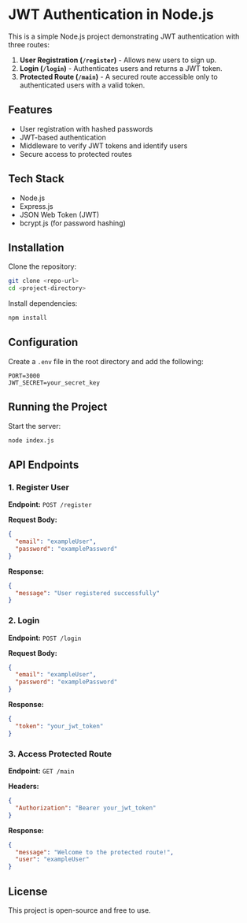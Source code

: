 # JWT Authentication in Node.js

This is a simple Node.js project demonstrating JWT authentication with three routes:

1. **User Registration (`/register`)** - Allows new users to sign up.
2. **Login (`/login`)** - Authenticates users and returns a JWT token.
3. **Protected Route (`/main`)** - A secured route accessible only to authenticated users with a valid token.

## Features

- User registration with hashed passwords
- JWT-based authentication
- Middleware to verify JWT tokens and identify users
- Secure access to protected routes

## Tech Stack

- Node.js
- Express.js
- JSON Web Token (JWT)
- bcrypt.js (for password hashing)

## Installation

Clone the repository:

```sh
git clone <repo-url>
cd <project-directory>
```

Install dependencies:

```sh
npm install
```

## Configuration

Create a `.env` file in the root directory and add the following:

```env
PORT=3000
JWT_SECRET=your_secret_key
```

## Running the Project

Start the server:

```sh
node index.js
```

## API Endpoints

### 1. Register User

**Endpoint:** `POST /register`

**Request Body:**

```json
{
  "email": "exampleUser",
  "password": "examplePassword"
}
```

**Response:**

```json
{
  "message": "User registered successfully"
}
```

### 2. Login

**Endpoint:** `POST /login`

**Request Body:**

```json
{
  "email": "exampleUser",
  "password": "examplePassword"
}
```

**Response:**

```json
{
  "token": "your_jwt_token"
}
```

### 3. Access Protected Route

**Endpoint:** `GET /main`

**Headers:**

```json
{
  "Authorization": "Bearer your_jwt_token"
}
```

**Response:**

```json
{
  "message": "Welcome to the protected route!",
  "user": "exampleUser"
}
```

## License

This project is open-source and free to use.
